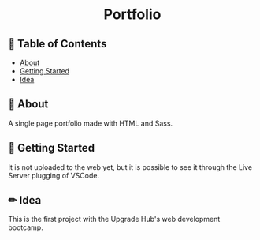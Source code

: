 <h1 align="center">Portfolio</h1>
 
## 📝 Table of Contents
- [About](#about)
- [Getting Started](#getting_started)
- [Idea](#idea)

## 🧐 About <a name = "about"></a>
A single page portfolio made with HTML and Sass.

## 🏁 Getting Started <a name = "getting_started"></a>
It is not uploaded to the web yet, but it is possible to see it through the Live Server plugging of VSCode.

## ✏ Idea <a name = "idea"></a>
This is the first project with the Upgrade Hub's web development bootcamp.
